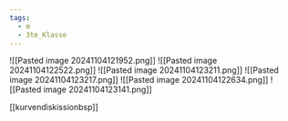 ```yaml
---
tags:
  - m
  - 3te_Klasse
---
```

![[Pasted image 20241104121952.png]]
![[Pasted image 20241104122522.png]]
![[Pasted image 20241104123211.png]]
![[Pasted image 20241104123217.png]]
![[Pasted image 20241104122634.png]]
![[Pasted image 20241104123141.png]]

[[kurvendiskissionbsp]]